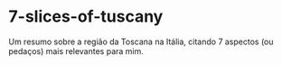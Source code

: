 # 7-slices-of-tuscany
Um resumo sobre a região da Toscana na Itália, citando 7 aspectos (ou pedaços) mais relevantes para mim.
